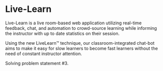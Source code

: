 # Live-Learn

Live-Learn is a live room-based web application utilizing real-time feedback, chat, and automation to crowd-source learning while informing the instructor with up to date statistics on their session.

Using the new LiveLearn™ technique, our classroom-integrated chat-bot aims to make it easy for slow learners to become fast learners without the need of constant instructor attention.

Solving problem statement #3.
